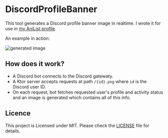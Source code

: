 # DiscordProfileBanner
This tool generates a Discord profile banner image in realtime. I wrote it for use in [my AniList profile](https://anilist.co/user/Quanta/).

An example in action:

![generated image](https://discord-prof.herokuapp.com/banner/721012149933310029.png?b=1)

## How does it work?
- A Discord bot connects to the Discord gatewaty.
- A Ktor server accepts requests at path `/{id}.png` where `id` is the Discord user ID.
- On each request, bot fetches requested user's profile and activity status and an image is generated which contains all of this info.

## Licence
This project is Licensed under MIT. Please check the [LICENSE](https://github.com/quanta-kt/DiscordProfileBanner/blob/master/LICENSE) file for details.
